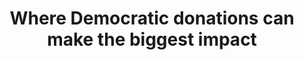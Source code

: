 ---
title: "Where Democratic donations can make the biggest impact"
reroute-url: https://www.data2thepeople.org/post/dems-donate-where-your-money-can-make-the-biggest-impact
landing-order: 16
landing-img:   /assets/img/proj-thumbnails/d2p-donate.png
landing-large: false
---
